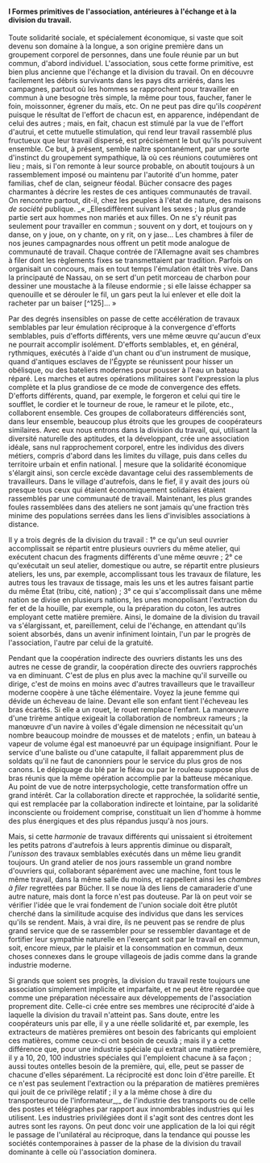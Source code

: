 #### I Formes primitives de l'association, antérieures à l'échange et à la division du travail.

Toute solidarité sociale, et spécialement économique, si vaste que soit devenu son domaine à la longue, a son origine première dans un groupement corporel de personnes, dans une foule réunie par un but commun, d'abord individuel. L'association, sous cette forme primitive, est bien plus ancienne que l'échange et la division du travail. On en découvre facilement les débris survivants dans les pays dits arriérés, dans les campagnes, partout où les hommes se rapprochent pour travailler en commun à une besogne très simple, la même pour tous, faucher, faner le foin, moissonner, égrener du maïs, etc. On ne peut pas dire qu'ils _coopèrent_ puisque le résultat de l'effort de chacun est, en apparence, indépendant de celui des autres ; mais, en fait, chacun est stimulé par la vue de l'effort d'autrui, et cette mutuelle stimulation, qui rend leur travail rassemblé plus fructueux que leur travail dispersé, est précisément le but qu'ils poursuivent ensemble. Ce but, à présent, semble naître spontanément, par une sorte d'instinct du groupement sympathique, là où ces réunions coutumières ont lieu ; mais, si l'on remonte à leur source probable, on aboutit toujours à un rassemblement imposé ou maintenu par l'autorité d'un homme, pater familias, chef de clan, seigneur féodal. Bücher consacre des pages charmantes à décrire les restes de ces antiques communautés de travail. On rencontre partout, dit-il, chez les peuples à l'état de nature, des maisons _de société_ publique. _« _Ellesdiffèrent suivant les sexes ; la plus grande partie sert aux hommes non mariés et aux filles. On ne s'y réunit pas seulement pour travailler en commun ; souvent on y dort, et toujours on y danse, on y joue, on y chante, on y rit, on y jase… Les chambres à filer de nos jeunes campagnardes nous offrent un petit mode analogue de communauté de travail. Chaque contrée de l'Allemagne avait ses chambres à filer dont les règlements fixes se transmettaient par tradition. Parfois on organisait un concours, mais en tout temps l'émulation était très vive. Dans la principauté de Nassau, on se sert d'un petit morceau de charbon pour dessiner une moustache à la fileuse endormie ; si elle laisse échapper sa quenouille et se dérouler le fil, un gars peut la lui enlever et elle doit la racheter par un baiser [^125]… »

Par des degrés insensibles on passe de cette accélération de travaux semblables par leur émulation réciproque à la convergence d'efforts semblables, puis d'efforts différents, vers une même œuvre qu'aucun d'eux ne pourrait accomplir isolément. D'efforts semblables, et, en général, rythmiques, exécutés à l'aide d'un chant ou d'un instrument de musique, quand d'antiques esclaves de l'Égypte se réunissent pour hisser un obélisque, ou des bateliers modernes pour pousser à l'eau un bateau réparé. Les marches et autres opérations militaires sont l'expression la plus complète et la plus grandiose de ce mode de convergence des effets. D'efforts différents, quand, par exemple, le forgeron et celui qui tire le soufflet, le cordier et le tourneur de roue, le rameur et le pilote, etc., collaborent ensemble. Ces groupes de collaborateurs différenciés sont, dans leur ensemble, beaucoup plus étroits que les groupes de coopérateurs similaires. Avec eux nous entrons dans la division du travail, qui, utilisant la diversité naturelle des aptitudes, et la développant, crée une association idéale, sans nul rapprochement corporel, entre les individus des divers métiers, compris d'abord dans les limites du village, puis dans celles du territoire urbain et enfin national. | mesure que la solidarité économique s'élargit ainsi, son cercle excède davantage celui des rassemblements de travailleurs. Dans le village d'autrefois, dans le fief, il y avait des jours où presque tous ceux qui étaient économiquement solidaires étaient rassemblés par une communauté de travail. Maintenant, les plus grandes foules rassemblées dans des ateliers ne sont jamais qu'une fraction très minime des populations serrées dans les liens d'invisibles associations à distance.

Il y a trois degrés de la division du travail : 1° ce qu'un seul ouvrier accomplissait se répartit entre plusieurs ouvriers du même atelier, qui exécutent chacun des fragments différents d'une même œuvre ; 2° ce qu'exécutait un seul atelier, domestique ou autre, se répartit entre plusieurs ateliers, les uns, par exemple, accomplissant tous les travaux de filature, les autres tous les travaux de tissage, mais les uns et les autres faisant partie du même État (tribu, cité, nation) ; 3° ce qui s'accomplissait dans une même nation se divise en plusieurs nations, les unes monopolisant l'extraction du fer et de la houille, par exemple, ou la préparation du coton, les autres employant cette matière première. Ainsi, le domaine de la division du travail va s'élargissant, et, pareillement, celui de l'échange, en attendant qu'ils soient absorbés, dans un avenir infiniment lointain, l'un par le progrès de l'association, l'autre par celui de la gratuité.

Pendant que la coopération indirecte des ouvriers distants les uns des autres ne cesse de grandir, la coopération directe des ouvriers rapprochés va en diminuant. C'est de plus en plus avec la machine qu'il surveille ou dirige, c'est de moins en moins avec d'autres travailleurs que le travailleur moderne coopère à une tâche élémentaire. Voyez la jeune femme qui dévide un écheveau de laine. Devant elle son enfant tient l'écheveau les bras écartés. Si elle a un rouet, le rouet remplace l'enfant. La manœuvre d'une trirème antique exigeait la collaboration de nombreux rameurs ; la manœuvre d'un navire à voiles d'égale dimension ne nécessitait qu'un nombre beaucoup moindre de mousses et de matelots ; enfin, un bateau à vapeur de volume égal est manoeuvré par un équipage insignifiant. Pour le service d'une baliste ou d'une catapulte, il fallait apparemment plus de soldats qu'il ne faut de canonniers pour le service du plus gros de nos canons. Le dépiquage du blé par le fléau ou par le rouleau suppose plus de bras réunis que la même opération accomplie par la batteuse mécanique. Au point de vue de notre interpsychologie, cette transformation offre un grand intérêt. Car la collaboration directe et rapprochée, la solidarité sentie, qui est remplacée par la collaboration indirecte et lointaine, par la solidarité inconsciente ou froidement comprise, constituait un lien d'homme à homme des plus énergiques et des plus répandus jusqu'à nos jours.

Mais, si cette _harmonie_ de travaux différents qui unissaient si étroitement les petits patrons d'autrefois à leurs apprentis diminue ou disparaît, _l'unisson_ des travaux semblables exécutés dans un même lieu grandit toujours. Un grand atelier de nos jours rassemble un grand nombre d'ouvriers qui, collaborant séparément avec une machine, font tous le même travail, dans la même salle du moins, et rappellent ainsi les _chambres à filer_ regrettées par Bücher. Il se noue là des liens de camaraderie d'une autre nature, mais dont la force n'est pas douteuse. Par là on peut voir se vérifier l'idée que le vrai fondement de l'union sociale doit être plutôt cherché dans la similitude acquise des individus que dans les services qu'ils se rendent. Mais, à vrai dire, ils ne peuvent pas se rendre de plus grand service que de se rassembler pour se ressembler davantage et de fortifier leur sympathie naturelle en l'exerçant soit par le travail en commun, soit, encore mieux, par le plaisir et la consommation en commun, deux choses connexes dans le groupe villageois de jadis comme dans la grande industrie moderne.

Si grands que soient ses progrès, la division du travail reste toujours une association simplement implicite et imparfaite, et ne peut être regardée que comme une préparation nécessaire aux développements de l'association proprement dite. Celle-ci crée entre ses membres une réciprocité d'aide à laquelle la division du travail n'atteint pas. Sans doute, entre les coopérateurs unis par elle, il y a une réelle solidarité et, par exemple, les extracteurs de matières premières ont besoin des fabricants qui emploient ces matières, comme ceux-ci ont besoin de ceuxlà ; mais il y a cette différence que, pour une industrie spéciale qui extrait une matière première, il y a 10, 20, 100 industries spéciales qui l'emploient chacune à sa façon ; aussi toutes ontelles besoin de la première, qui, elle, peut se passer de chacune d'elles séparément. La réciprocité est donc loin d'être pareille. Et ce n'est pas seulement l'extraction ou la préparation de matières premières qui jouit de ce privilège relatif ; il y a la même chose à dire du transporteurou de l'informateur_,_ de l'industrie des transports ou de celle des postes et télégraphes par rapport aux innombrables industries qui les utilisent. Les industries privilégiées dont il s'agit sont des centres dont les autres sont les rayons. On peut donc voir une application de la loi qui régit le passage de l'unilatéral au réciproque, dans la tendance qui pousse les sociétés contemporaines à passer de la phase de la division du travail dominante à celle où l'association dominera.
